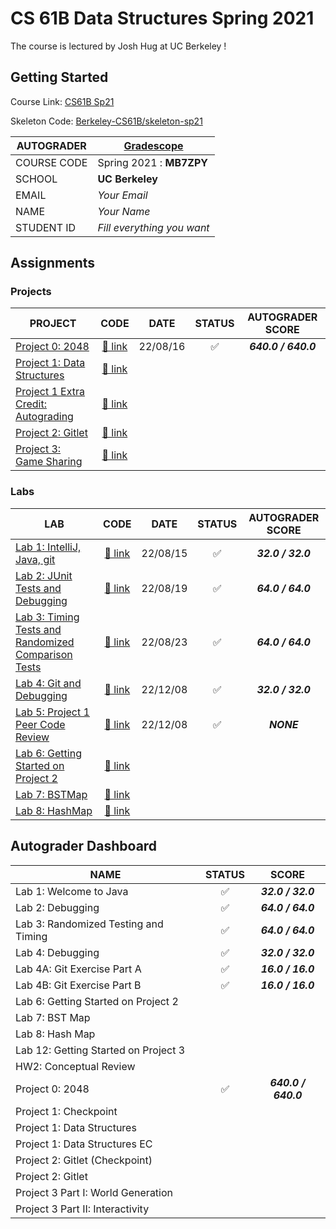 # CS 61B Data Structures Spring 2021

The course is lectured by Josh Hug at UC Berkeley !

## Getting Started

Course Link: [CS61B Sp21](https://sp21.datastructur.es/)

Skeleton Code: [Berkeley-CS61B/skeleton-sp21](https://github.com/Berkeley-CS61B/skeleton-sp21)

| AUTOGRADER  | [Gradescope](https://www.gradescope.com/) |
| ----------- | ----------------------------------------- |
| COURSE CODE | Spring 2021 : **MB7ZPY**                  |
| SCHOOL      | **UC Berkeley**                           |
| EMAIL       | _Your Email_                              |
| NAME        | _Your Name_                               |
| STUDENT ID  | _Fill everything you want_                |

## Assignments

### Projects

| PROJECT                                                                                          |           CODE            |   DATE   |       STATUS       |  AUTOGRADER SCORE   |
| ------------------------------------------------------------------------------------------------ | :-----------------------: | :------: | :----------------: | :-----------------: |
| [Project 0: 2048](https://sp21.datastructur.es/materials/proj/proj0/proj0)                       |  [:link: link](./proj0/)  | 22/08/16 | :white_check_mark: | **_640.0 / 640.0_** |
| [Project 1: Data Structures](https://sp21.datastructur.es/materials/proj/proj1/proj1)            |  [:link: link](./proj1/)  |          |                    |                     |
| [Project 1 Extra Credit: Autograding](https://sp21.datastructur.es/materials/proj/proj1/proj1ec) | [:link: link](./proj1ec/) |          |                    |                     |
| [Project 2: Gitlet](https://sp21.datastructur.es/materials/proj/proj2/proj2)                     |  [:link: link](./proj2/)  |          |                    |                     |
| [Project 3: Game Sharing](https://sp21.datastructur.es/materials/proj/proj3/proj3)               |  [:link: link](./proj3/)  |          |                    |                     |     |

### Labs

| LAB                                                                                                         |          CODE          |   DATE   |       STATUS       | AUTOGRADER SCORE  |
| ----------------------------------------------------------------------------------------------------------- | :--------------------: | :------: | :----------------: | :---------------: |
| [Lab 1: IntelliJ, Java, git](https://sp21.datastructur.es/materials/lab/lab1/lab1)                          | [:link: link](./lab1/) | 22/08/15 | :white_check_mark: | **_32.0 / 32.0_** |
| [Lab 2: JUnit Tests and Debugging](https://sp21.datastructur.es/materials/lab/lab2/lab2)                    | [:link: link](./lab2/) | 22/08/19 | :white_check_mark: | **_64.0 / 64.0_** |
| [Lab 3: Timing Tests and Randomized Comparison Tests](https://sp21.datastructur.es/materials/lab/lab3/lab3) | [:link: link](./lab3/) | 22/08/23 | :white_check_mark: | **_64.0 / 64.0_** |
| [Lab 4: Git and Debugging](https://sp21.datastructur.es/materials/lab/lab4/lab4)                            | [:link: link](./lab4/) | 22/12/08 | :white_check_mark: | **_32.0 / 32.0_** |
| [Lab 5: Project 1 Peer Code Review](https://sp21.datastructur.es/materials/lab/lab5/lab5)                   | [:link: link](./lab5/) | 22/12/08 | :white_check_mark: |    **_NONE_**     |
| [Lab 6: Getting Started on Project 2](https://sp21.datastructur.es/materials/lab/lab6/lab6)                 | [:link: link](./lab6/) |          |                    |                   |
| [Lab 7: BSTMap](https://sp21.datastructur.es/materials/lab/lab7/lab7)                                       | [:link: link](./lab7/) |          |                    |                   |
| [Lab 8: HashMap](https://sp21.datastructur.es/materials/lab/lab8/lab8)                                      | [:link: link](./lab8/) |          |                    |                   |

## Autograder Dashboard

| NAME                                 |       STATUS       |        SCORE        |
| ------------------------------------ | :----------------: | :-----------------: |
| Lab 1: Welcome to Java               | :white_check_mark: |  **_32.0 / 32.0_**  |
| Lab 2: Debugging                     | :white_check_mark: |  **_64.0 / 64.0_**  |
| Lab 3: Randomized Testing and Timing | :white_check_mark: |  **_64.0 / 64.0_**  |
| Lab 4: Debugging                     | :white_check_mark: |  **_32.0 / 32.0_**  |
| Lab 4A: Git Exercise Part A          | :white_check_mark: |  **_16.0 / 16.0_**  |
| Lab 4B: Git Exercise Part B          | :white_check_mark: |  **_16.0 / 16.0_**  |
| Lab 6: Getting Started on Project 2  |                    |                     |
| Lab 7: BST Map                       |                    |                     |
| Lab 8: Hash Map                      |                    |                     |
| Lab 12: Getting Started on Project 3 |                    |                     |
| HW2: Conceptual Review               |                    |                     |
| Project 0: 2048                      | :white_check_mark: | **_640.0 / 640.0_** |
| Project 1: Checkpoint                |                    |                     |
| Project 1: Data Structures           |                    |                     |
| Project 1: Data Structures EC        |                    |                     |
| Project 2: Gitlet (Checkpoint)       |                    |                     |
| Project 2: Gitlet                    |                    |                     |
| Project 3 Part I: World Generation   |                    |                     |
| Project 3 Part II: Interactivity     |                    |                     |

